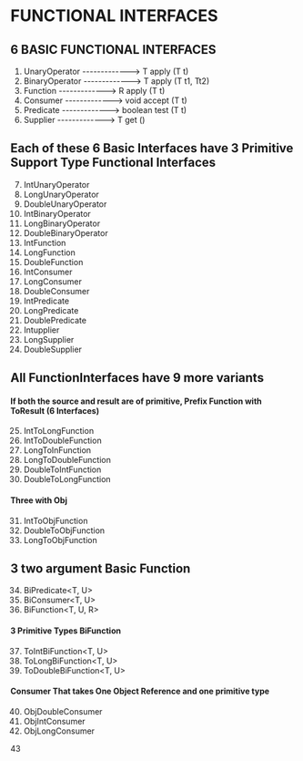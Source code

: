 # FUNCTIONAL INTERFACES

## 6 BASIC FUNCTIONAL INTERFACES

1. UnaryOperator  -------------> T apply (T t)
2. BinaryOperator -------------> T apply (T t1, Tt2)
3. Function       -------------> R apply (T t)
4. Consumer       -------------> void accept (T t)
5. Predicate      -------------> boolean test (T t)
6. Supplier       -------------> T get ()

## Each of these 6 Basic Interfaces have 3 Primitive Support Type Functional Interfaces

7. IntUnaryOperator
8. LongUnaryOperator
9. DoubleUnaryOperator
10. IntBinaryOperator
11. LongBinaryOperator
12. DoubleBinaryOperator
13. IntFunction
14. LongFunction
15. DoubleFunction
16. IntConsumer
17. LongConsumer
18. DoubleConsumer
19. IntPredicate
20. LongPredicate
21. DoublePredicate
22. Intupplier
23. LongSupplier
24. DoubleSupplier

## All FunctionInterfaces have 9 more variants
#### If both the source and result are of primitive, Prefix Function with ToResult (6 Interfaces)
25. IntToLongFunction
26. IntToDoubleFunction
27. LongToInFunction
28. LongToDoubleFunction
29. DoubleToIntFunction
30. DoubleToLongFunction
#### Three with Obj
31. IntToObjFunction
32. DoubleToObjFunction
33. LongToObjFunction
## 3 two argument Basic Function
34. BiPredicate<T, U> 
35. BiConsumer<T, U>
36. BiFunction<T, U, R>
#### 3 Primitive Types BiFunction
37. ToIntBiFunction<T, U>
38. ToLongBiFunction<T, U>
39. ToDoubleBiFunction<T, U>
#### Consumer That takes One Object Reference and one primitive type 
40. ObjDoubleConsumer<T>
41. ObjIntConsumer<T> 
42. ObjLongConsumer<T>

43

